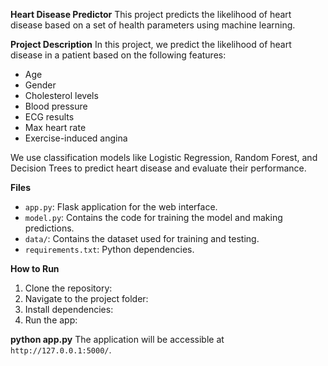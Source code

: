 **Heart Disease Predictor**
This project predicts the likelihood of heart disease based on a set of health parameters using machine learning.

**Project Description**
In this project, we predict the likelihood of heart disease in a patient based on the following features:

- Age
- Gender
- Cholesterol levels
- Blood pressure
- ECG results
- Max heart rate
- Exercise-induced angina

We use classification models like Logistic Regression, Random Forest, and Decision Trees to predict heart disease and evaluate their performance.

**Files**
- `app.py`: Flask application for the web interface.
- `model.py`: Contains the code for training the model and making predictions.
- `data/`: Contains the dataset used for training and testing.
- `requirements.txt`: Python dependencies.

**How to Run**
1. Clone the repository:
2. Navigate to the project folder:
3. Install dependencies:
4. Run the app:

**python app.py**
The application will be accessible at `http://127.0.0.1:5000/`.
